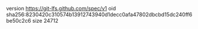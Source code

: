 version https://git-lfs.github.com/spec/v1
oid sha256:8230420c310574b13912743940d1decc0afa47802dbcbd15dc240ff6be50c2c6
size 24712
